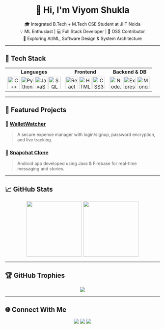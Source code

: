 <h1 align="center">👋 Hi, I'm Viyom Shukla</h1>

<p align="center">
  🎓 Integrated B.Tech + M.Tech CSE Student at JIIT Noida<br>
  💡 ML Enthusiast | 💻 Full Stack Developer | 🚀 OSS Contributor<br>
  🌱 Exploring AI/ML, Software Design & System Architecture
</p>

---

## 🚀 Tech Stack

<table align="center" width="100%">
  <tr>
    <td align="center"><b>Languages</b></td>
    <td align="center"><b>Frontend</b></td>
    <td align="center"><b>Backend & DB</b></td>
  </tr>
  <tr>
    <td align="center">
      <img src="https://cdn.jsdelivr.net/gh/devicons/devicon/icons/cplusplus/cplusplus-original.svg" width="40" title="C++"/>
      <img src="https://cdn.jsdelivr.net/gh/devicons/devicon/icons/python/python-original.svg" width="40" title="Python"/>
      <img src="https://cdn.jsdelivr.net/gh/devicons/devicon/icons/javascript/javascript-original.svg" width="40" title="JavaScript"/>
      <img src="https://cdn.jsdelivr.net/gh/devicons/devicon/icons/mysql/mysql-original.svg" width="40" title="SQL"/>
    </td>
    <td align="center">
      <img src="https://cdn.jsdelivr.net/gh/devicons/devicon/icons/react/react-original.svg" width="40" title="React"/>
      <img src="https://cdn.jsdelivr.net/gh/devicons/devicon/icons/html5/html5-original.svg" width="40" title="HTML5"/>
      <img src="https://cdn.jsdelivr.net/gh/devicons/devicon/icons/css3/css3-original.svg" width="40" title="CSS3"/>
    </td>
    <td align="center">
      <img src="https://cdn.jsdelivr.net/gh/devicons/devicon/icons/nodejs/nodejs-original.svg" width="40" title="Node.js"/>
      <img src="https://cdn.jsdelivr.net/gh/devicons/devicon/icons/express/express-original.svg" width="40" title="Express.js"/>
      <img src="https://cdn.jsdelivr.net/gh/devicons/devicon/icons/mongodb/mongodb-original.svg" width="40" title="MongoDB"/>
    </td>
  </tr>
</table>

---

## 🧩 Featured Projects

### 🔐 [WalletWatcher](https://github.com/viyomshukla/WalletWatcher)
> A secure expense manager with login/signup, password encryption, and live tracking.

### 📱 [Snapchat Clone](https://github.com/viyomshukla/SnapchatClone)
> Android app developed using Java & Firebase for real-time messaging and stories.

---

## 📈 GitHub Stats

<p align="center">
  <img src="https://github-readme-stats.vercel.app/api?username=viyomshukla&show_icons=true&theme=tokyonight" height="180" />
  <img src="https://github-readme-stats.vercel.app/api/top-langs/?username=viyomshukla&layout=compact&theme=tokyonight" height="180" />
</p>

---

## 🏆 GitHub Trophies

<p align="center">
  <img src="https://github-profile-trophy.vercel.app/?username=viyomshukla&theme=darkhub&no-frame=true&row=1&column=6" />
</p>

---

## 🌐 Connect With Me

<p align="center">
  <a href="https://www.linkedin.com/in/viyom-shukla-38510a230/"><img src="https://img.shields.io/badge/LinkedIn-blue?logo=linkedin&style=for-the-badge" /></a>
  <a href="mailto:viyomshukla21@gmail.com"><img src="https://img.shields.io/badge/Email-D14836?logo=gmail&style=for-the-badge&logoColor=white" /></a>
  <a href="https://github.com/viyomshukla"><img src="https://img.shields.io/badge/GitHub-100000?logo=github&style=for-the-badge&logoColor=white" /></a>
</p>
